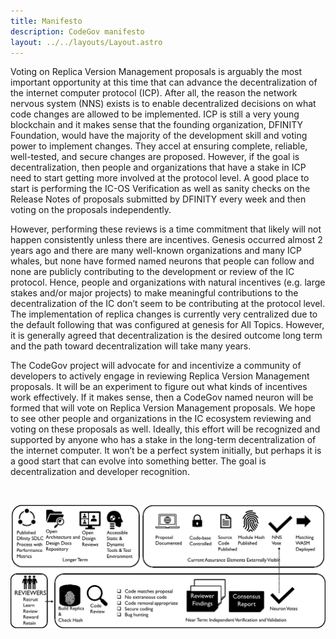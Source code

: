 ```yaml
---
title: Manifesto
description: CodeGov manifesto
layout: ../../layouts/Layout.astro
---
```


Voting on Replica Version Management proposals is arguably the most important opportunity at this time that can advance the decentralization of the internet computer protocol (ICP). After all, the reason the network nervous system (NNS) exists is to enable decentralized decisions on what code changes are allowed to be implemented. ICP is still a very young blockchain and it makes sense that the founding organization, DFINITY Foundation, would have the majority of the development skill and voting power to implement changes. They accel at ensuring complete, reliable, well-tested, and secure changes are proposed. However, if the goal is decentralization, then people and organizations that have a stake in ICP need to start getting more involved at the protocol level. A good place to start is performing the IC-OS Verification as well as sanity checks on the Release Notes of proposals submitted by DFINITY every week and then voting on the proposals independently.

However, performing these reviews is a time commitment that likely will not happen consistently unless there are incentives. Genesis occurred almost 2 years ago and there are many well-known organizations and many ICP whales, but none have formed named neurons that people can follow and none are publicly contributing to the development or review of the IC protocol. Hence, people and organizations with natural incentives (e.g. large stakes and/or major projects) to make meaningful contributions to the decentralization of the IC don’t seem to be contributing at the protocol level. The implementation of replica changes is currently very centralized due to the default following that was configured at genesis for All Topics. However, it is generally agreed that decentralization is the desired outcome long term and the path toward decentralization will take many years.

The CodeGov project will advocate for and incentivize a community of developers to actively engage in reviewing Replica Version Management proposals. It will be an experiment to figure out what kinds of incentives work effectively. If it makes sense, then a CodeGov named neuron will be formed that will vote on Replica Version Management proposals. We hope to see other people and organizations in the IC ecosystem reviewing and voting on these proposals as well. Ideally, this effort will be recognized and supported by anyone who has a stake in the long-term decentralization of the internet computer. It won’t be a perfect system initially, but perhaps it is a good start that can evolve into something better. The goal is decentralization and developer recognition.

<br />

![Transparent Replica](../../assets/transparent-replica.png)
